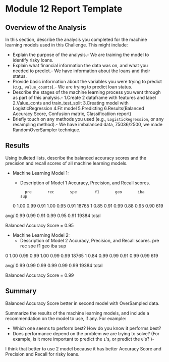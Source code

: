 # Module 12 Report Template

## Overview of the Analysis

In this section, describe the analysis you completed for the machine learning models used in this Challenge. This might include:

* Explain the purpose of the analysis.-
    We are training the model to identify risky loans.
* Explain what financial information the data was on, and what you needed to predict.-
    We have information about the loans and their status.
* Provide basic information about the variables you were trying to predict (e.g., `value_counts`).-
    We are trying to predict loan status.
* Describe the stages of the machine learning process you went through as part of this analysis.-
    1.Create 2 dataframe with features and label
    2.Value_conts and train_test_split
    3.Creating model with LogisticRegression
    4.Fit model
    5.Predicting
    6.Results(Balanced Accuracy Score, Confusion matrix, Classificatiion report)
* Briefly touch on any methods you used (e.g., `LogisticRegression`, or any resampling method).-
    We have imbalanced data, 75036/2500, we made RandomOverSampler technique.
## Results

Using bulleted lists, describe the balanced accuracy scores and the precision and recall scores of all machine learning models.

* Machine Learning Model 1:
  * Description of Model 1 Accuracy, Precision, and Recall scores.
   
          pre       rec       spe        f1       geo       iba       sup

  0       1.00      0.99      0.91      1.00      0.95      0.91     18765
  1       0.85      0.91      0.99      0.88      0.95      0.90       619

avg/      0.99      0.99      0.91      0.99      0.95      0.91     19384
total

Balanced Accuracy Score = 0.95

* Machine Learning Model 2:
  * Description of Model 2 Accuracy, Precision, and Recall scores.
         pre       rec       spe        f1       geo       iba       sup

 0       1.00      0.99      0.99      1.00      0.99      0.99     18765
 1       0.84      0.99      0.99      0.91      0.99      0.99       619

avg/     0.99      0.99      0.99      0.99      0.99      0.99     19384
total

Balanced Accuracy Score = 0.99
## Summary

Balanced Accuracy Score better in second model with OverSampled data.


Summarize the results of the machine learning models, and include a recommendation on the model to use, if any. For example:
* Which one seems to perform best? How do you know it performs best?
* Does performance depend on the problem we are trying to solve? (For example, is it more important to predict the `1`'s, or predict the `0`'s? )-

I think that better to use 2 model because it has better Accuracy Score and Precision and Recall for risky loans.

